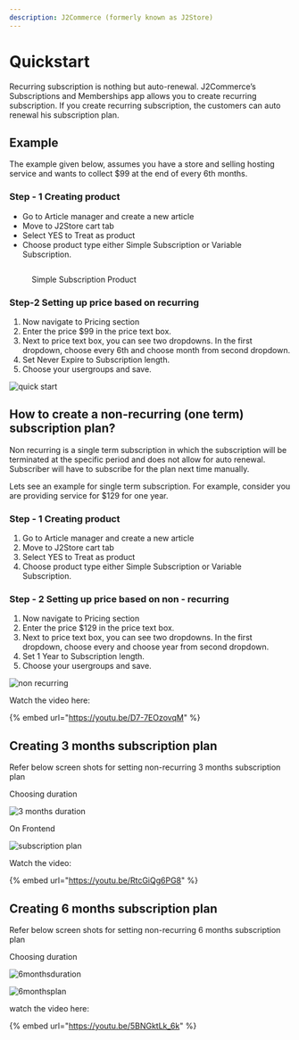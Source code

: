 ```yaml
---
description: J2Commerce (formerly known as J2Store)
---
```


# Quickstart

Recurring subscription is nothing but auto-renewal. J2Commerce’s Subscriptions and Memberships app allows you to create recurring subscription. If you create recurring subscription, the customers can auto renewal his subscription plan.

## Example <a href="#example" id="example"></a>

The example given below, assumes you have a store and selling hosting service and wants to collect $99 at the end of every 6th months.

### Step - 1 Creating product <a href="#step---1-creating-product" id="step---1-creating-product"></a>

* Go to Article manager and create a new article
* Move to J2Store cart tab
* Select YES to Treat as product
* Choose product type either Simple Subscription or Variable Subscription.

<figure><img src="../.gitbook/assets/simple subscription (1).webp" alt=""><figcaption><p>Simple Subscription Product</p></figcaption></figure>

### Step-2 Setting up price based on recurring <a href="#step-2-setting-up-price-based-on-recurring" id="step-2-setting-up-price-based-on-recurring"></a>

1. Now navigate to Pricing section
2. Enter the price $99 in the price text box.
3. Next to price text box, you can see two dropdowns. In the first dropdown, choose every 6th and choose month from second dropdown.
4. Set Never Expire to Subscription length.
5. Choose your usergroups and save.

![quick start](<../.gitbook/assets/pricing (1).webp>)

## How to create a non-recurring (one term) subscription plan? <a href="#how-to-create-a-non-recurring-one-term-subscription-plan" id="how-to-create-a-non-recurring-one-term-subscription-plan"></a>

Non recurring is a single term subscription in which the subscription will be terminated at the specific period and does not allow for auto renewal. Subscriber will have to subscribe for the plan next time manually.

Lets see an example for single term subscription. For example, consider you are providing service for $129 for one year.

### Step - 1 Creating product <a href="#step---1-creating-product-1" id="step---1-creating-product-1"></a>

1. Go to Article manager and create a new article
2. Move to J2Store cart tab
3. Select YES to Treat as product
4. Choose product type either Simple Subscription or Variable Subscription.

### Step - 2 Setting up price based on non - recurring <a href="#step---2-setting-up-price-based-on-non---recurring" id="step---2-setting-up-price-based-on-non---recurring"></a>

1. Now navigate to Pricing section
2. Enter the price $129 in the price text box.
3. Next to price text box, you can see two dropdowns. In the first dropdown, choose every and choose year from second dropdown.
4. Set 1 Year to Subscription length.
5. Choose your usergroups and save.

![non recurring](../.gitbook/assets/pricing1.webp)

Watch the video here:

{% embed url="https://youtu.be/D7-7EOzovqM" %}

## Creating 3 months subscription plan <a href="#creating-3-months-subscription-plan" id="creating-3-months-subscription-plan"></a>

Refer below screen shots for setting non-recurring 3 months subscription plan

Choosing duration

![3 months duration](../.gitbook/assets/pricing2.webp)

On Frontend

![subscription plan](https://raw.githubusercontent.com/j2store/doc-images/master/subscriptions-and-memberships/quick-start/3-months-subs-plan.png)

Watch the video:

{% embed url="https://youtu.be/RtcGiQg6PG8" %}

## Creating 6 months subscription plan <a href="#creating-6-months-subscription-plan" id="creating-6-months-subscription-plan"></a>

Refer below screen shots for setting non-recurring 6 months subscription plan

Choosing duration

![6monthsduration](../.gitbook/assets/pricing3.webp)

![6monthsplan](https://raw.githubusercontent.com/j2store/doc-images/master/subscriptions-and-memberships/quick-start/6-months-subs-plan.png)

watch the video here:

{% embed url="https://youtu.be/5BNGktLk_6k" %}
